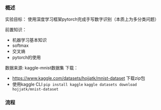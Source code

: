 ### 概述
实验目标：
	使用深度学习框架pytorch完成手写数字识别（本质上为多分类问题）

前置知识：
* 机器学习基本知识
* softmax
* 交叉熵
* pytorch的使用

数据来源:
kaggle-mnist数据集
下载：
* https://www.kaggle.com/datasets/hojjatk/mnist-dataset 下载zip包
* 使用kaggle CLI
	`pip install kaggle`
	`kaggle datasets download hojjatk/mnist-dataset`

### 流程
